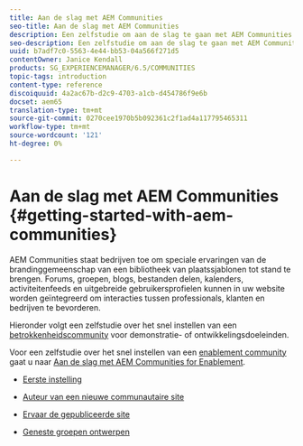 ```yaml
---
title: Aan de slag met AEM Communities
seo-title: Aan de slag met AEM Communities
description: Een zelfstudie om aan de slag te gaan met AEM Communities
seo-description: Een zelfstudie om aan de slag te gaan met AEM Communities
uuid: b7adf7c0-5563-4e44-bb53-04a566f271d5
contentOwner: Janice Kendall
products: SG_EXPERIENCEMANAGER/6.5/COMMUNITIES
topic-tags: introduction
content-type: reference
discoiquuid: 4a2ac67b-d2c9-4703-a1cb-d454786f9e6b
docset: aem65
translation-type: tm+mt
source-git-commit: 0270cee1970b5b092361c2f1ad4a117795465311
workflow-type: tm+mt
source-wordcount: '121'
ht-degree: 0%

---
```



# Aan de slag met AEM Communities {#getting-started-with-aem-communities}

AEM Communities staat bedrijven toe om speciale ervaringen van de brandinggemeenschap van een bibliotheek van plaatssjablonen tot stand te brengen. Forums, groepen, blogs, bestanden delen, kalenders, activiteitenfeeds en uitgebreide gebruikersprofielen kunnen in uw website worden geïntegreerd om interacties tussen professionals, klanten en bedrijven te bevorderen.

Hieronder volgt een zelfstudie over het snel instellen van een [betrokkenheidscommunity](/help/communities/overview.md#engagement-community) voor demonstratie- of ontwikkelingsdoeleinden.

Voor een zelfstudie over het snel instellen van een [enablement community](/help/communities/overview.md#enablement-community) gaat u naar [Aan de slag met AEM Communities for Enablement](/help/communities/getting-started-enablement.md).

* [Eerste instelling](/help/communities/setup.md)

* [Auteur van een nieuwe communautaire site](/help/communities/create-site.md)

* [Ervaar de gepubliceerde site](/help/communities/published-site.md)

* [Geneste groepen ontwerpen](/help/communities/nested-groups.md)

